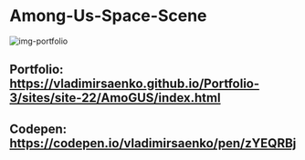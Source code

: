# Among-Us-Space-Scene

![img-portfolio](https://user-images.githubusercontent.com/56477695/147704671-71439962-d472-425f-8200-e0e6b958cb41.jpg)

## Portfolio: https://vladimirsaenko.github.io/Portfolio-3/sites/site-22/AmoGUS/index.html

## Codepen: https://codepen.io/vladimirsaenko/pen/zYEQRBj
